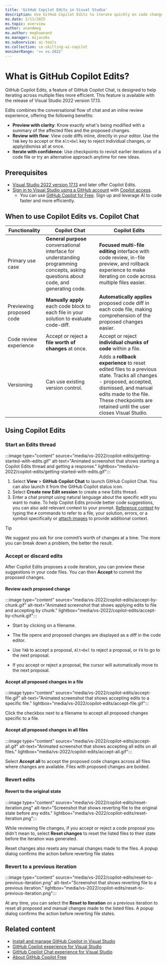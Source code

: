 ```yaml
---
title: 'GitHub Copilot Edits in Visual Studio'
description: Use GitHub Copilot Edits to iterate quickly on code changes across multiple files in Visual Studio version 17.13 and later.
ms.date: 2/11/2025
ms.topic: overview
author: anandmeg
ms.author: meghaanand
ms.manager: mijacobs
ms.subservice: ai-tools
ms.collection: ce-skilling-ai-copilot
monikerRange: '>= vs-2022'
---
```

# What is GitHub Copilot Edits?

GitHub Copilot Edits, a feature of GitHub Copilot Chat, is designed to help iterating across multiple files more efficient. This feature is available with the release of Visual Studio 2022 version 17.13.

Edits combines the conversational flow of chat and an inline review experience, offering the following benefits:
- **Preview with clarity**: Know exactly what's being modified with a summary of the affected files and the proposed changes.
- **Review with flow**: View code diffs inline, directly in your editor. Use the `TAB` key to accept or the `Alt+Del` key to reject individual changes, or apply/dismiss all at once.
- **Iterate with confidence**: Use checkpoints to revisit earlier iterations of a code file or try an alternative approach anytime for new ideas.

## Prerequisites
+ [Visual Studio 2022 version 17.13](/visualstudio/releases/2022/release-history) and later offer Copilot Edits.
+ [Sign in to Visual Studio using a GitHub account](work-with-github-accounts.md) with [Copilot access](https://docs.github.com/en/copilot/about-github-copilot/what-is-github-copilot#getting-access-to-copilot). <br/>
    + You can use [GitHub Copilot for Free](copilot-free-plan.md). Sign up and leverage AI to code faster and more efficiently.

## When to use Copilot Edits vs. Copilot Chat


|   Functionality   | Copilot Chat | Copilot Edits |
| ------------- | ------------- | ------------- |
| Primary use case | **General purpose** conversational interface for understanding programming concepts, asking questions about code, and generating code. | **Focused multi-file editing** interface with code review, in-file preview, and rollback experience to make iterating on code across multiple files easier. |
| Previewing proposed code | **Manually apply** each code block to each file in your solution to evaluate code-diff. | **Automatically applies** proposed code diff in each code file, making comprehension of the proposed changes easier.|
| Code review experience | Accept or reject a **file worth of changes** at once. | Accept or reject **individual chunks of code** within a file. |
| Versioning | Can use existing version control. | Adds a **rollback experience** to reset edited files to a previous state. Tracks all changes - proposed, accepted, dismissed, and manual edits made to the file. These checkpoints are retained until the user closes Visual Studio. |

## Using Copilot Edits

### Start an Edits thread

:::image type="content" source="media/vs-2022/copilot-edits/getting-started-with-edits.gif" alt-text="Animated screenshot that shows starting a Copilot Edits thread and getting a response." lightbox="media/vs-2022/copilot-edits/getting-started-with-edits.gif":::

1.	Select **View** > **GitHub Copilot Chat** to launch GitHub Copilot Chat. You can also launch it from the GitHub Copilot status icon.
2.	Select **Create new Edit session** to create a new Edits thread.
3.	Enter a chat prompt using natural language about the specific edit you want to make. To help Copilot Edits provide better code suggestions, you can also add relevant context to your prompt. [Reference context](copilot-chat-context.md#reference) by typing the `#` commands to refer to a file, your solution, errors, or a symbol specifically or [attach images](copilot-chat-context.md#attach-images) to provide additional context.

> [!TIP]
> We suggest you ask for one commit’s worth of changes at a time. The more you can break down a problem, the better the result.

### Accept or discard edits

After Copilot Edits proposes a code iteration, you can preview these suggestions in your code files. You can then **Accept** to commit the proposed changes.

#### Review each proposed change

:::image type="content" source="media/vs-2022/copilot-edits/accept-by-chunk.gif" alt-text="Animated screenshot that shows applying edits to file and accepting by chunk." lightbox="media/vs-2022/copilot-edits/accept-by-chunk.gif":::

+ Start by clicking on a filename.
+ The file opens and proposed changes are displayed as a diff in the code editor.

+ Use `TAB` to accept a proposal, `Alt+Del` to reject a proposal, or `F8` to go to the next proposal.

+ If you accept or reject a proposal, the cursor will automatically move to the next proposal.

#### Accept all proposed changes in a file

:::image type="content" source="media/vs-2022/copilot-edits/accept-file.gif" alt-text="Animated screenshot that shows accepting edits to a specific file." lightbox="media/vs-2022/copilot-edits/accept-file.gif":::


Click the checkbox next to a filename to accept all proposed changes specific to a file.

#### Accept all proposed changes in all files

:::image type="content" source="media/vs-2022/copilot-edits/accept-all.gif" alt-text="Animated screenshot that shows accepting all edits on all files." lightbox="media/vs-2022/copilot-edits/accept-all.gif":::

Select **Accept all** to accept the proposed code changes across all files where changes are available. Files with proposed changes are bolded.

### Revert edits

#### Revert to the original state

:::image type="content" source="media/vs-2022/copilot-edits/reset-iteration.png" alt-text="Screenshot that shows reverting file to the original state before any edits." lightbox="media/vs-2022/copilot-edits/reset-iteration.png":::

While reviewing file changes, if you accept or reject a code proposal you didn't mean to, select **Reset changes** to reset the listed files to their state before the iteration was generated.

Reset changes also resets any manual changes made to the files.
A popup dialog confirms the action before reverting file states

### Revert to a previous iteration

:::image type="content" source="media/vs-2022/copilot-edits/reset-to-previous-iteration.png" alt-text="Screenshot that shows reverting file to a previous iteration." lightbox="media/vs-2022/copilot-edits/reset-to-previous-iteration.png":::


At any time, you can select the **Reset to Iteration** on a previous iteration to reset all proposed and manual changes made to the listed files.
A popup dialog confirms the action before reverting file states.

## Related content

- [Install and manage GitHub Copilot in Visual Studio](visual-studio-github-copilot-install-and-states.md)
- [GitHub Copilot experience for Visual Studio](visual-studio-github-copilot-extension.md)
- [GitHub Copilot Chat experience for Visual Studio](visual-studio-github-copilot-chat.md)
- [About GitHub Copilot Free](https://aka.ms/ghdocscopilotfreepage)

